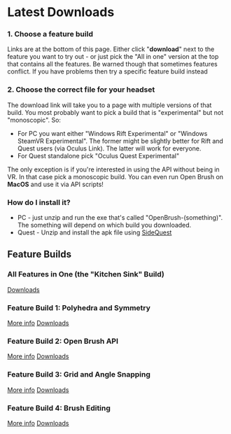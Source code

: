 # Latest Downloads

### 1. Choose a feature build

Links are at the bottom of this page. Either click "**download**" next to the feature you want to try out - or just pick the "All in one" version at the top that contains all the features. Be warned though that sometimes features conflict. If you have problems then try a specific feature build instead

### 2. Choose the correct file for your headset

The download link will take you to a page with multiple versions of that build. You most probably want to pick a build that is "experimental" but not "monoscopic". So:

* For PC you want either "Windows Rift Experimental" or "Windows SteamVR Experimental". The former might be slightly better for Rift and Quest users \(via Oculus Link\). The latter will work for everyone.
* For Quest standalone pick "Oculus Quest Experimental"

The only exception is if you're interested in using the API without being in VR. In that case pick a monoscopic build. You can even run Open Brush on **MacOS** and use it via API scripts!

### How do I install it?

* PC - just unzip and run the exe that's called "OpenBrush-\(something\)". The something will depend on which build you downloaded.
* Quest - Unzip and install the apk file using [SideQuest](https://sidequestvr.com/setup-howto) 

## Feature Builds

### All Features in One \(the "Kitchen Sink" Build\)

[Downloads](https://nightly.link/IxxyXR/open-brush/workflows/build/integration)

### Feature Build 1: Polyhedra and Symmetry

[More info](polyhedra-and-symmetry.md)    [Downloads](https://nightly.link/IxxyXR/open-brush/workflows/build/features%2Fsymmetry)

### Feature Build 2: Open Brush API

[More info](open-brush-api/)    [Downloads](https://nightly.link/IxxyXR/open-brush/workflows/build/features%2Fhttp-api)

### Feature Build 3: Grid and Angle Snapping

[More info](grid-and-angle-snapping.md)    [Downloads](https://nightly.link/IxxyXR/open-brush/workflows/build/features%2Fsnapping)

### Feature Build 4: Brush Editing

[More info](brush-editing.md)    [Downloads](https://nightly.link/IxxyXR/open-brush/workflows/build/features%2Fbrush-editing)

